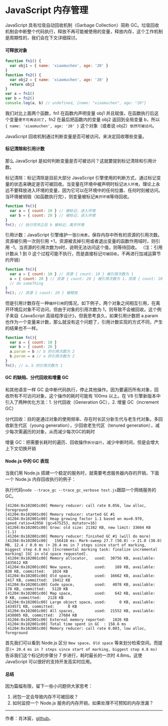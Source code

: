 # JavaScript 内存管理

JavaScript 具有垃圾自动回收机制（Garbage Collection）简称 GC。垃圾回收机制会中断整个代码执行，释放不再可能被使用的变量，释放内存，这个工作机制是周期性的，我们会在下文详细探讨。

#### 可释放对象

``` javascript
function fn1() {
  var obj1 = { name: 'xiaomuchen', age: '20' }
}
function fn2() {
  var obj2 = { name: 'xiaomuchen', age: '20' }
  return obj2
}
var a = fn1()
var b = fn2()
console.log(a, b) // undefined, {name: "xiaomuchen", age: "20"}
```

我们对比上面两个函数，fn1 在函数内声明变量 obj1 并且赋值，在函数执行后这个变量`便不可再访问了`，fn2 在最后把函数内的变量 obj2 返回到全局变量 b，所以 `{ name: 'xiaomuchen', age: '20' }` 这个对象（或者说 obj2）`依然可被访问`。

JavaScript 回收机制通过判断变量是否可被访问，来决定回收哪些变量。


#### 标记清除和引用计数

那么 JavaScript 是如何判断变量是否可被访问？这就要提到标记清除和引用计数。

标记清除：标记清除是目前大部分 JavaScript 引擎使用的判断方式，通过标记变量的状态来确定是否可被回收。当变量在环境中被声明时标记`进入环境`，理论上永远不要释放进入环境的变量，因为它可以在环境中的任何位置、任何时刻被访问。当环境被销毁（如函数执行完），则变量被标记`离开环境`等待回收。

``` javascript
function fn(){
  var a = { count: 10 } // 被标记，进入环境 
  var b = { count: 20 } // 被标记，进入环境
}
fn(); // 执行完毕之后 b 被标记，离开环境
```

引用计数：JavaScript 引擎维护一张`引用表`，保存内存中所有的资源的引用次数。资源被引用一次则引用 +1，资源被去掉引用或者退出变量的函数作用域时，则引用 -1，当资源的引用次数为`0`时，说明无法访问这个值，则等待回收。
（注：引用计数从 1 到 0 这个过程可能不执行，而是直接标记`可被回收`，不再进行加减运算节约开销）

``` javascript
function fn(){
  var a = { count: 10 } // 资源 { count: 10 } 被引用次数为 1
  a = { count: 20 } // 资源 { count: 20 } 被引用次数为 1，资源 { count: 10 } 被引用次数为 0，等待回收
  // do someThing
}
fn(); // 资源 { count: 20 } 被释放
```

但是引用计数存在一种`循环引用`的情况，如下例子，两个对象之间相互引用，在离开环境后对象不可访问，但由于对象的引用次数为 1，则导致不会被回收。这个例子来自《JavaScript 高级程序设计》，但我思考良久，如果引用计数把 a.param 也作为一个变量来计数，那么就没有这个问题了，引用计数实现的方式不同，产生的结果也不一样。

``` javascript
function fn(){
  var a = { count: 10 }
  var b = { count: 20 }
  a.param = b // b 的引用次数为 2
  b.param = a // a 的引用次数为 2
}
fn(); // a、b 的引用次数为 1
```

#### GC 的缺陷、分代回收和增量 GC

和其他语言一样 GC 会中断代码执行，停止其他操作。因为要遍历所有对象，回收所有不可访问对象，这个操作的耗时可能有 100ms 以上。在 V8 引擎新版本中引入了两种优化方法：1. 分代回收（Generation GC），2. 增量 GC（increment GC）

分代回收：目的是通过对象的使用频率、存在时长区分新生代与老生代对象。多回收新生代区（young generation），少回收老生代区（tenured generation），减少每次需遍历的对象，从而减少每次GC的耗时

增量 GC：把需要长耗时的遍历、回收操作`拆分运行`，减少中断时间，但是会增大上下文切换开销

#### Node.js 中的 GC 表现

当我们用 Node.js 搭建一个稳定的服务时，就需要考虑服务器内存的开销，下面一个 Node.js 内存回收执行的例子：

执行代码`node --trace_gc --trace_gc_verbose test.js`跟踪一个网络服务的 GC。

``` console.log
[41204:0x102001c00] Memory reducer: call rate 0.056, low alloc, foreground
[41204:0x102001c00] Memory reducer: started GC #1
[41204:0x102001c00] Heap growing factor 1.1 based on mu=0.970, speed_ratio=42956 (gc=675253, mutator=16)
[41204:0x102001c00] Grow: old size: 21382 KB, new limit: 33604 KB (1.1)
[41204:0x102001c00] Memory reducer: finished GC #1 (will do more)
[41204:0x102001c00]   156410 ms: Mark-sweep 27.7 (50.0) -> 21.0 (30.0) MB, 12.4 / 0.0 ms (+ 20.4 ms in 7 steps since start of marking, biggest step 4.8 ms) [Incremental marking task: finalize incremental marking] [GC in old space requested].
[41204:0x102001c00] Memory allocator,   used:  30756 KB, available: 1435612 KB
[41204:0x102001c00] New space,          used:    169 KB, available:    838 KB, committed:   1024 KB
[41204:0x102001c00] Old space,          used:  16662 KB, available:   2417 KB, committed:  19412 KB
[41204:0x102001c00] Code space,         used:   4078 KB, available:    178 KB, committed:   5120 KB
[41204:0x102001c00] Map space,          used:    642 KB, available:      0 KB, committed:   2128 KB
[41204:0x102001c00] Large object space, used:      0 KB, available: 1434571 KB, committed:      0 KB
[41204:0x102001c00] All spaces,         used:  21552 KB, available: 1438005 KB, committed:  27684 KB
[41204:0x102001c00] External memory reported:   1026 KB
[41204:0x102001c00] Total time spent in GC  : 158.6 ms
[41204:0x102001c00] Memory reducer: call rate 0.003, low alloc, foreground
```

首先我们可以看到 Node.js 区分 `New space`、`Old space` 等来划分检索空间。而提示`(+ 20.4 ms in 7 steps since start of marking, biggest step 4.8 ms)` 告诉我们这个标记的步骤分 7 步进行，耗时最长的一次时 4.8ms。这使 JavaScript 可以很好的支持开发高实时应用。

#### 总结

因为篇幅有限，留下一些小问题供大家思考：

1. 闭包一定会导致内存不可被回收？
2. 如何监控一个 Node.js 服务的内存开销，如果处理不可预知的内存泄漏？

------

作者：肖沐宸，[github](https://github.com/cheogo/learn-javascript)。


